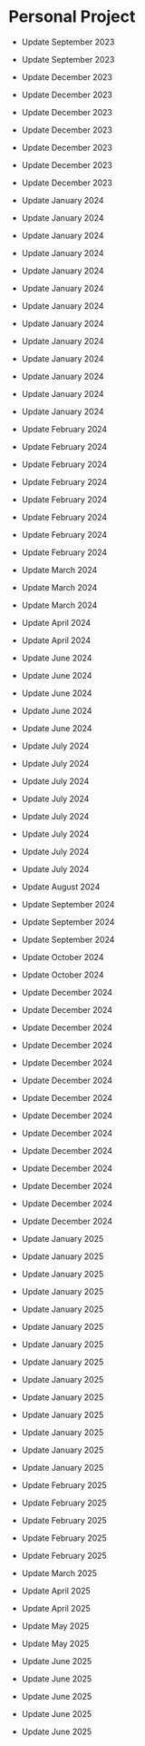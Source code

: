 # Personal Project

- Update September 2023

- Update September 2023

- Update December 2023

- Update December 2023

- Update December 2023

- Update December 2023

- Update December 2023

- Update December 2023

- Update December 2023

- Update January 2024

- Update January 2024

- Update January 2024

- Update January 2024

- Update January 2024

- Update January 2024

- Update January 2024

- Update January 2024

- Update January 2024

- Update January 2024

- Update January 2024

- Update January 2024

- Update January 2024

- Update February 2024

- Update February 2024

- Update February 2024

- Update February 2024

- Update February 2024

- Update February 2024

- Update February 2024

- Update February 2024

- Update March 2024

- Update March 2024

- Update March 2024

- Update April 2024

- Update April 2024

- Update June 2024

- Update June 2024

- Update June 2024

- Update June 2024

- Update June 2024

- Update July 2024

- Update July 2024

- Update July 2024

- Update July 2024

- Update July 2024

- Update July 2024

- Update July 2024

- Update July 2024

- Update August 2024

- Update September 2024

- Update September 2024

- Update September 2024

- Update October 2024

- Update October 2024

- Update December 2024

- Update December 2024

- Update December 2024

- Update December 2024

- Update December 2024

- Update December 2024

- Update December 2024

- Update December 2024

- Update December 2024

- Update December 2024

- Update December 2024

- Update December 2024

- Update December 2024

- Update December 2024

- Update January 2025

- Update January 2025

- Update January 2025

- Update January 2025

- Update January 2025

- Update January 2025

- Update January 2025

- Update January 2025

- Update January 2025

- Update January 2025

- Update January 2025

- Update January 2025

- Update January 2025

- Update January 2025

- Update February 2025

- Update February 2025

- Update February 2025

- Update February 2025

- Update February 2025

- Update March 2025

- Update April 2025

- Update April 2025

- Update May 2025

- Update May 2025

- Update June 2025

- Update June 2025

- Update June 2025

- Update June 2025

- Update June 2025
